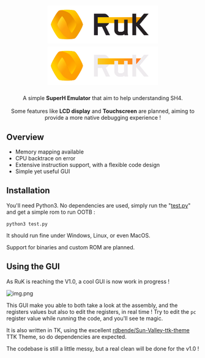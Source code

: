 <h1 align="center">
  <img src="docs/res/RuK.png#gh-light-mode-only" width="288px"/><br/>
  <img src="docs/res/RuK_dark.png#gh-dark-mode-only" width="288px"/><br/>
</h1>
<p align="center">A simple <b>SuperH Emulator</b> that aim to help understanding SH4.<br/><br/>
Some features like <b>LCD display</b> and <b>Touchscreen</b> are planned, aiming to provide a more native debugging experience !</p>

## Overview
- Memory mapping available
- CPU backtrace on error
- Extensive instruction support, with a flexible code design
- Simple yet useful GUI

## Installation
You'll need Python3. No dependencies are used, simply run the "[test.py](test.py)" and get a simple rom to run OOTB :
````
python3 test.py
````

It should run fine under Windows, Linux, or even MacOS.

Support for binaries and custom ROM are planned. 

## Using the GUI
As RuK is reaching the V1.0, a cool GUI is now work in progress !

![img.png](docs/res/img.png)

This GUI make you able to both take a look at the assembly, and the registers values but also to edit the registers, in real time !
Try to edit the `pc` register value while running the code, and you'll see te magic.

It is also written in TK, using the excellent [rdbende/Sun-Valley-ttk-theme](https://github.com/rdbende/Sun-Valley-ttk-theme) TTK Theme, so do dependencies are expected.

The codebase is still a little messy, but a real clean will be done for the v1.0 !
